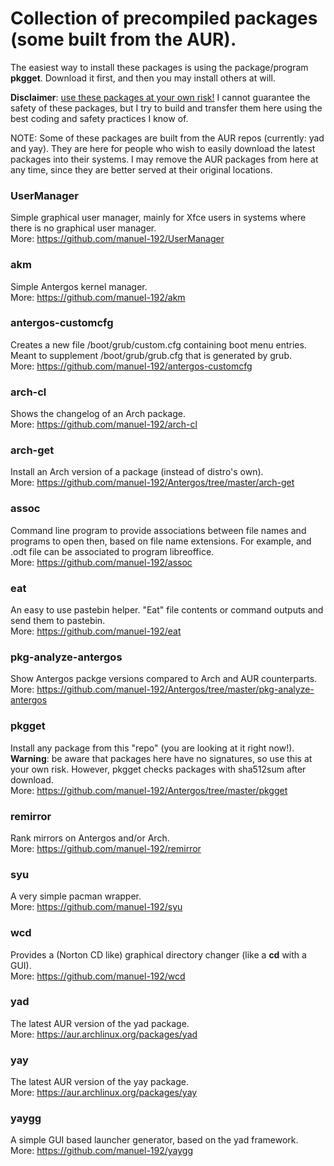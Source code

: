 # Collection of precompiled packages (some built from the AUR).
The easiest way to install these packages is using the package/program <b>pkgget</b>. Download it first, and then you may install others at will.

<b>Disclaimer</b>: <u>use these packages at your own risk!</u> I cannot guarantee the safety of these packages, but I try to build and transfer them here using the best coding and safety practices I know of.

NOTE: Some of these packages are built from the AUR repos (currently: yad and yay). They are here for people who wish to easily download the latest packages into their systems. I may remove the AUR packages from here at any time, since they are better served at their original locations.

### UserManager
Simple graphical user manager, mainly for Xfce users in systems where there is no graphical user manager.<br>
More: https://github.com/manuel-192/UserManager

### akm
Simple Antergos kernel manager.<br>
More: https://github.com/manuel-192/akm

### antergos-customcfg
Creates a new file /boot/grub/custom.cfg containing boot menu entries. Meant to supplement /boot/grub/grub.cfg that is generated by grub.<br>
More: https://github.com/manuel-192/antergos-customcfg

### arch-cl
Shows the changelog of an Arch package.<br>
More: https://github.com/manuel-192/arch-cl

### arch-get
Install an Arch version of a package (instead of distro's own).<br>
More: https://github.com/manuel-192/Antergos/tree/master/arch-get

### assoc
Command line program to provide associations between file names and programs to open then, based on file name extensions.
For example, and .odt file can be associated to program libreoffice.<br>
More: https://github.com/manuel-192/assoc

### eat
An easy to use pastebin helper. "Eat" file contents or command outputs and send them to pastebin.<br>
More: https://github.com/manuel-192/eat

### pkg-analyze-antergos
Show Antergos packge versions compared to Arch and AUR counterparts.<br>
More: https://github.com/manuel-192/Antergos/tree/master/pkg-analyze-antergos

### pkgget
Install any package from this "repo" (you are looking at it right now!).<br>
<b>Warning</b>: be aware that packages here have no signatures, so use this at your own risk. However, pkgget checks packages with sha512sum after download.<br>
More: https://github.com/manuel-192/Antergos/tree/master/pkgget

### remirror
Rank mirrors on Antergos and/or Arch.<br>
More: https://github.com/manuel-192/remirror

### syu
A very simple pacman wrapper.<br>
More: https://github.com/manuel-192/syu

### wcd
Provides a (Norton CD like) graphical directory changer (like a <b>cd</b> with a GUI).<br>
More: https://github.com/manuel-192/wcd

### yad
The latest AUR version of the yad package.<br>
More: https://aur.archlinux.org/packages/yad

### yay
The latest AUR version of the yay package.<br>
More: https://aur.archlinux.org/packages/yay

### yaygg
A simple GUI based launcher generator, based on the yad framework.<br>
More: https://github.com/manuel-192/yaygg
